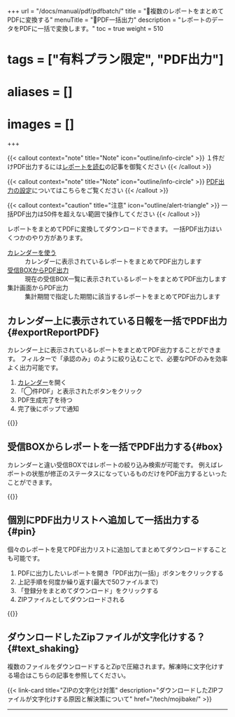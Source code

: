 +++
url = "/docs/manual/pdf/pdfbatch/"
title = "📄複数のレポートをまとめてPDFに変換する"
menuTitle = "📄PDF一括出力"
description = "レポートのデータをPDFに一括で変換します。"
toc = true
weight = 510
# tags = ["有料プラン限定", "PDF出力"]
# aliases = []
# images = []
+++

{{< callout context="note" title="Note" icon="outline/info-circle" >}}
１件だけPDF出力するには[レポートを読む](/docs/manual/read-report/state/#pdf_export)の記事を御覧ください
{{< /callout >}}

{{< callout context="note" title="Note" icon="outline/info-circle" >}}
[PDF出力の設定](/docs/manual/pdf/pdfoption/)についてはこちらをご覧ください
{{< /callout >}}

{{< callout context="caution" title="注意" icon="outline/alert-triangle" >}}
一括PDF出力は50件を超えない範囲で操作してください
{{< /callout >}}

レポートをまとめてPDFに変換してダウンロードできます。
一括PDF出力はいくつかのやり方があります。

<dl class="basic">
<dt><a href="/docs/manual/read-report/list/#calendar">カレンダーを使う</a></dt>
<dd>カレンダーに表示されているレポートをまとめてPDF出力します</dd>
<dt><a href="/docs/manual/read-report/list">受信BOXからPDF出力</a></dt>
<dd>現在の受信BOX一覧に表示されているレポートをまとめてPDF出力します</dd>
<dt>集計画面からPDF出力</dt>
<dd>集計期間で指定した期間に該当するレポートをまとめてPDF出力します</dd>
</dl>

## カレンダー上に表示されている日報を一括でPDF出力{#exportReportPDF}

カレンダー上に表示されているレポートをまとめてPDF出力することができます。
フィルターで「承認のみ」のように絞り込むことで、必要なPDFのみを効率よく出力可能です。

1. [カレンダー](/docs/manual/read-report/list/#calendar)を開く
2. 「◯件PDF」と表示されたボタンをクリック
3. PDF生成完了を待つ
4. 完了後にポップで通知

{{<icatch filename="calendar-pdf" msg="カレンダー上に表示されているレポートをワンクリックでまとめてPDFに変換する">}}

## 受信BOXからレポートを一括でPDF出力する{#box}

カレンダーと違い受信BOXではレポートの絞り込み検索が可能です。
例えばレポートの状態が修正のステータスになっているものだけをPDF出力するといったことができます。

{{<icatch filename="filter-pdf" msg="レポートを個別に選び、一括でPDFに変換する">}}

## 個別にPDF出力リストへ追加して一括出力する{#pin}

個々のレポートを見てPDF出力リストに追加してまとめてダウンロードすることも可能です。

1. PDFに出力したいレポートを開き「PDF出力(一括)」ボタンをクリックする
1. 上記手順を何度か繰り返す(最大で50ファイルまで)
1. 「登録分をまとめてダウンロード」をクリックする
1. ZIPファイルとしてダウンロードされる

{{<icatch filename="add-pdf" msg="PDFに変換したいレポートをリストに追加する">}}

## ダウンロードしたZipファイルが文字化けする？{#text_shaking}

複数のファイルをダウンロードするとZipで圧縮されます。解凍時に文字化けする場合はこちらの記事を参照してください。

{{< link-card title="ZIPの文字化け対策" description="ダウンロードしたZIPファイルが文字化けする原因と解決策について" href="/tech/mojibake/" >}}

---
